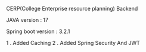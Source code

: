 CERP(College Enterprise resource planning) Backend


JAVA version : 17 


Spring boot version : 3.2.1




1 . Added Caching
2 . Added Spring Security And JWT

